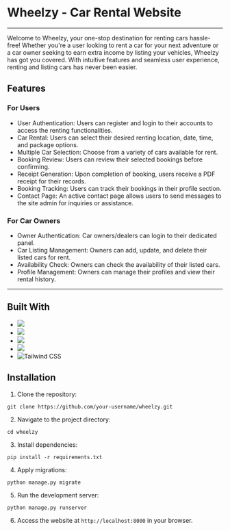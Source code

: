 <h1>Wheelzy - Car Rental Website</h1>
<hr>
<p>Welcome to Wheelzy, your one-stop destination for renting cars hassle-free! Whether you're a user looking to rent a car for your next adventure or a car owner seeking to earn extra income by listing your vehicles, Wheelzy has got you covered. With intuitive features and seamless user experience, renting and listing cars has never been easier.</p>


<h2>Features</h2>

<h3>For Users</h3>
<ul>
    <li>User Authentication: Users can register and login to their accounts to access the renting functionalities.</li>
    <li>Car Rental: Users can select their desired renting location, date, time, and package options.</li>
    <li>Multiple Car Selection: Choose from a variety of cars available for rent.</li>
    <li>Booking Review: Users can review their selected bookings before confirming.</li>
    <li>Receipt Generation: Upon completion of booking, users receive a PDF receipt for their records.</li>
    <li>Booking Tracking: Users can track their bookings in their profile section.</li>
    <li>Contact Page: An active contact page allows users to send messages to the site admin for inquiries or assistance.</li>
</ul>

<h3>For Car Owners</h3>
<ul>
    <li>Owner Authentication: Car owners/dealers can login to their dedicated panel.</li>
    <li>Car Listing Management: Owners can add, update, and delete their listed cars for rent.</li>
    <li>Availability Check: Owners can check the availability of their listed cars.</li>
    <li>Profile Management: Owners can manage their profiles and view their rental history.</li>
</ul>
<hr>
<h2>Built With</h2>
<ul>
    <li><img src="https://img.icons8.com/color/48/000000/python.png"/></li>
    <li><img src="https://img.icons8.com/color/48/000000/django.png"/></li>
    <li><img src="https://img.icons8.com/color/48/000000/visual-studio-code-2019.png"/></li>
    <li><img src="https://img.icons8.com/color/48/000000/html-5.png"/></li>
    <li><img src="https://img.icons8.com/color/48/000000/tailwind-css.png" alt="Tailwind CSS"></li>
</ul>

<h2>Installation</h2>
<ol>
    <li>Clone the repository:</li>
</ol>

<pre><code>git clone https://github.com/your-username/wheelzy.git</code></pre>

<ol start="2">
    <li>Navigate to the project directory:</li>
</ol>

<pre><code>cd wheelzy</code></pre>

<ol start="3">
    <li>Install dependencies:</li>
</ol>

<pre><code>pip install -r requirements.txt</code></pre>

<ol start="4">
    <li>Apply migrations:</li>
</ol>

<pre><code>python manage.py migrate</code></pre>

<ol start="5">
    <li>Run the development server:</li>
</ol>

<pre><code>python manage.py runserver</code></pre>

<ol start="6">
    <li>Access the website at <code>http://localhost:8000</code> in your browser.</li>
</ol>



